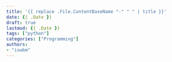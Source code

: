 ```yaml
---
title: '{{ replace .File.ContentBaseName "-" " " | title }}'
date: {{ .Date }}
draft: true
lastmod: {{ .Date }}
tags: ["python"]
categories: ["Programming"]
authors:
- "iswbm"
---
```

